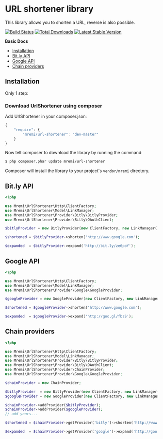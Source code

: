 URL shortener library
=====================

This library allows you to shorten a URL, reverse is also possible.

[![Build Status](https://api.travis-ci.org/mremi/UrlShortener.png?branch=master)](https://travis-ci.org/mremi/UrlShortener)
[![Total Downloads](https://poser.pugx.org/mremi/url-shortener/downloads.png)](https://packagist.org/packages/mremi/url-shortener)
[![Latest Stable Version](https://poser.pugx.org/mremi/url-shortener/v/stable.png)](https://packagist.org/packages/mremi/url-shortener)

**Basic Docs**

* [Installation](#installation)
* [Bit.ly API](#bitly-api)
* [Google API](#google-api)
* [Chain providers](#chain-providers)

<a name="installation"></a>

## Installation

Only 1 step:

### Download UrlShortener using composer

Add UrlShortener in your composer.json:

```js
{
    "require": {
        "mremi/url-shortener": "dev-master"
    }
}
```

Now tell composer to download the library by running the command:

``` bash
$ php composer.phar update mremi/url-shortener
```

Composer will install the library to your project's `vendor/mremi` directory.

<a name="bitly-api"></a>

## Bit.ly API

```php
<?php

use Mremi\UrlShortener\Http\ClientFactory;
use Mremi\UrlShortener\Model\LinkManager;
use Mremi\UrlShortener\Provider\Bitly\BitlyProvider;
use Mremi\UrlShortener\Provider\Bitly\OAuthClient;

$bitlyProvider = new BitlyProvider(new ClientFactory, new LinkManager('Mremi\UrlShortener\Model\Link'), new OAuthClient(new ClientFactory, 'username', 'password'));

$shortened = $bitlyProvider->shorten('http://www.google.com');

$expanded  = $bitlyProvider->expand('http://bit.ly/ze6poY');
```

<a name="google-api"></a>

## Google API

```php
<?php

use Mremi\UrlShortener\Http\ClientFactory;
use Mremi\UrlShortener\Model\LinkManager;
use Mremi\UrlShortener\Provider\Google\GoogleProvider;

$googleProvider = new GoogleProvider(new ClientFactory, new LinkManager('Mremi\UrlShortener\Model\Link'), 'api_key');

$shortened = $googleProvider->shorten('http://www.google.com');

$expanded  = $googleProvider->expand('http://goo.gl/fbsS');
```

<a name="chain-providers"></a>

## Chain providers

```php
<?php

use Mremi\UrlShortener\Http\ClientFactory;
use Mremi\UrlShortener\Model\LinkManager;
use Mremi\UrlShortener\Provider\Bitly\BitlyProvider;
use Mremi\UrlShortener\Provider\Bitly\OAuthClient;
use Mremi\UrlShortener\Provider\ChainProvider;
use Mremi\UrlShortener\Provider\Google\GoogleProvider;

$chainProvider = new ChainProvider;

$bitlyProvider  = new BitlyProvider(new ClientFactory, new LinkManager('Mremi\UrlShortener\Model\Link'), new OAuthClient(new ClientFactory, 'username', 'password'));
$googleProvider = new GoogleProvider(new ClientFactory, new LinkManager('Mremi\UrlShortener\Model\Link'), 'api_key');

$chainProvider->addProvider($bitlyProvider);
$chainProvider->addProvider($googleProvider);
// add yours...

$shortened = $chainProvider->getProvider('bitly')->shorten('http://www.google.com');

$expanded  = $chainProvider->getProvider('google')->expand('http://goo.gl/fbsS');
```

